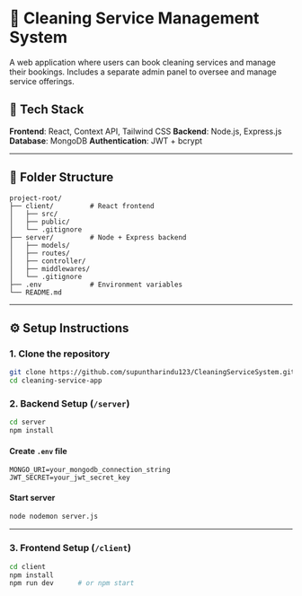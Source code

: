 # 🧼 Cleaning Service Management System

A web application where users can book cleaning services and manage their bookings. Includes a separate admin panel to oversee and manage service offerings.

## 🚀 Tech Stack

**Frontend**: React, Context API, Tailwind CSS
**Backend**: Node.js, Express.js
**Database**: MongoDB
**Authentication**: JWT + bcrypt

---


## 📂 Folder Structure

```
project-root/
├── client/         # React frontend
│   ├── src/
│   ├── public/
│   └── .gitignore
├── server/         # Node + Express backend
│   ├── models/
│   ├── routes/
│   ├── controller/
│   ├── middlewares/
│   └── .gitignore
├── .env            # Environment variables
└── README.md
```

---

## ⚙️ Setup Instructions

### 1. Clone the repository

```bash
git clone https://github.com/supuntharindu123/CleaningServiceSystem.git
cd cleaning-service-app
```

### 2. Backend Setup (`/server`)

```bash
cd server
npm install
```

#### Create `.env` file

```env
MONGO_URI=your_mongodb_connection_string
JWT_SECRET=your_jwt_secret_key
```

#### Start server

```bash
node nodemon server.js
```

---

### 3. Frontend Setup (`/client`)

```bash
cd client
npm install
npm run dev      # or npm start
```

